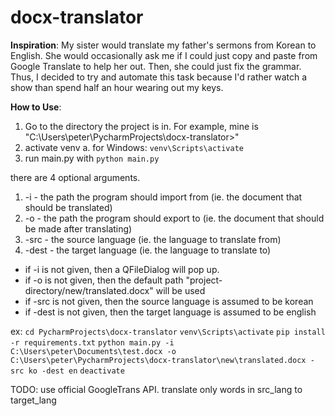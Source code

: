 # docx-translator
**Inspiration**:
My sister would translate my father's sermons from Korean to English. She would occasionally ask me if I could just copy and paste from Google Translate to help her out. Then, she could just fix the grammar. Thus, I decided to try and automate this task because I'd rather watch a show than spend half an hour wearing out my keys.

**How to Use**:
1. Go to the directory the project is in. For example, mine is "C:\Users\peter\PycharmProjects\docx-translator>"
2. activate venv
  a. for Windows: `venv\Scripts\activate`  
4. run main.py with `python main.py`

there are 4 optional arguments.
1. -i - the path the program should import from (ie. the document that should be translated)
2. -o - the path the program should export to (ie. the document that should be made after translating)
3. -src - the source language (ie. the language to translate from)
4. -dest - the target language (ie. the language to translate to)

- if -i is not given, then a QFileDialog will pop up.
- if -o is not given, then the default path "project-directory/new/translated.docx" will be used
- if -src is not given, then the source language is assumed to be korean
- if -dest is not given, then the target language is assumed to be english

ex:
`cd PycharmProjects\docx-translator`
`venv\Scripts\activate`
`pip install -r requirements.txt`
`python main.py -i C:\Users\peter\Documents\test.docx -o C:\Users\peter\PycharmProjects\docx-translator\new\translated.docx -src ko -dest en`
`deactivate`


TODO:
use official GoogleTrans API.
translate only words in src_lang to target_lang
